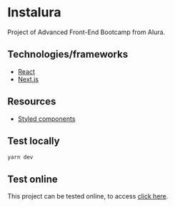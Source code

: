 # Instalura

Project of Advanced Front-End Bootcamp from Alura.

## Technologies/frameworks

- [React](https://pt-br.reactjs.org)
- [Next.js](https://nextjs.org)

## Resources

- [Styled components](https://styled-components.com)

## Test locally

```
yarn dev
```

## Test online

This project can be tested online, to access [click here](httpa://instalura-danilok.vercel.app).
